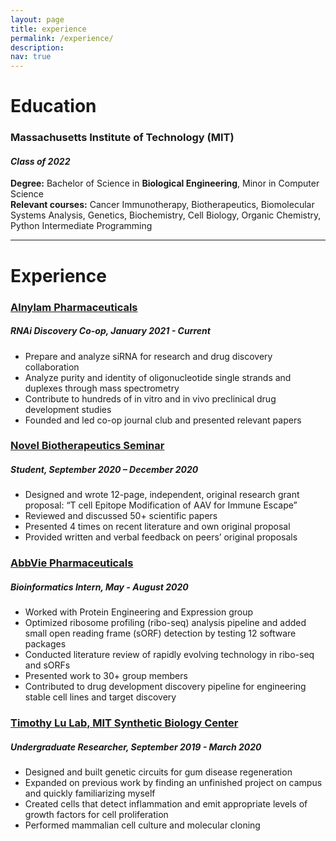 ```yaml
---
layout: page
title: experience
permalink: /experience/
description:
nav: true
---
```


# Education

### Massachusetts Institute of Technology (MIT)
#### *Class of 2022*
**Degree:** Bachelor of Science in **Biological Engineering**, Minor in Computer Science            
**Relevant courses:** Cancer Immunotherapy, Biotherapeutics, Biomolecular Systems Analysis, Genetics, Biochemistry, Cell Biology, Organic Chemistry, Python Intermediate Programming

---

# Experience

### [Alnylam Pharmaceuticals](/alnylam.md/)    				     				     
##### *RNAi Discovery Co-op, January 2021 - Current*
-	Prepare and analyze siRNA for research and drug discovery collaboration
-	Analyze purity and identity of oligonucleotide single strands and duplexes through mass spectrometry
-	Contribute to hundreds of in vitro and in vivo preclinical drug development studies
-	Founded and led co-op journal club and presented relevant papers

### [Novel Biotherapeutics Seminar](/biotherapeudics.md/) 	          	            					     
##### *Student, September 2020 – December 2020*
-	Designed and wrote 12-page, independent, original research grant proposal: “T cell Epitope Modification of AAV for Immune Escape”
-	Reviewed and discussed 50+ scientific papers
-	Presented 4 times on recent literature and own original proposal
-	Provided written and verbal feedback on peers’ original proposals

### [AbbVie Pharmaceuticals](/abbvie.md/)  	          							      
##### *Bioinformatics Intern, May - August 2020*    				                     
-	Worked with Protein Engineering and Expression group
-	Optimized ribosome profiling (ribo-seq) analysis pipeline and added small open reading frame (sORF) detection by testing 12 software packages
-	Conducted literature review of rapidly evolving technology in ribo-seq and sORFs
-	Presented work to 30+ group members
-	Contributed to drug development discovery pipeline for engineering stable cell lines and target discovery

### [Timothy Lu Lab, MIT Synthetic Biology Center](/lu.md/) 			  	          	    
##### *Undergraduate Researcher, September 2019 - March 2020*        						          	    	   
-	Designed and built genetic circuits for gum disease regeneration
-	Expanded on previous work by finding an unfinished project on campus and quickly familiarizing myself
-	Created cells that detect inflammation and emit appropriate levels of growth factors for cell proliferation
-	Performed mammalian cell culture and molecular cloning
